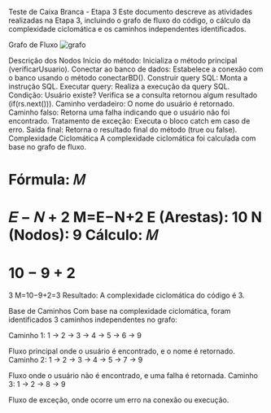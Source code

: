 Teste de Caixa Branca - Etapa 3
Este documento descreve as atividades realizadas na Etapa 3, incluindo o grafo de fluxo do código, o cálculo da complexidade ciclomática e os caminhos independentes identificados.

Grafo de Fluxo
![grafo](https://github.com/user-attachments/assets/5c968c5f-ca78-4936-af31-ec10d43e3aba)



Descrição dos Nodos
Início do método: Inicializa o método principal (verificarUsuario).
Conectar ao banco de dados: Estabelece a conexão com o banco usando o método conectarBD().
Construir query SQL: Monta a instrução SQL.
Executar query: Realiza a execução da query SQL.
Condição: Usuário existe? Verifica se a consulta retornou algum resultado (if(rs.next())).
Caminho verdadeiro: O nome do usuário é retornado.
Caminho falso: Retorna uma falha indicando que o usuário não foi encontrado.
Tratamento de exceção: Executa o bloco catch em caso de erro.
Saída final: Retorna o resultado final do método (true ou false).
Complexidade Ciclomática
A complexidade ciclomática foi calculada com base no grafo de fluxo.

Fórmula: 
𝑀
=
𝐸
−
𝑁
+
2
M=E−N+2
E (Arestas): 10
N (Nodos): 9
Cálculo:
𝑀
=
10
−
9
+
2
=
3
M=10−9+2=3
Resultado:
A complexidade ciclomática do código é 3.

Base de Caminhos
Com base na complexidade ciclomática, foram identificados 3 caminhos independentes no grafo:

Caminho 1:
1 → 2 → 3 → 4 → 5 → 6 → 9

Fluxo principal onde o usuário é encontrado, e o nome é retornado.
Caminho 2:
1 → 2 → 3 → 4 → 5 → 7 → 9

Fluxo onde o usuário não é encontrado, e uma falha é retornada.
Caminho 3:
1 → 2 → 8 → 9

Fluxo de exceção, onde ocorre um erro na conexão ou execução.
